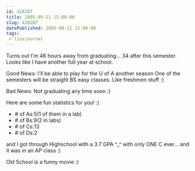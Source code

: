 ```yaml
---
id: 428207
title: 2005-09-21 15:08:00
slug: 428207
datePublished: 2005-09-21 15:08:00
tags:
 - livejournal
---
```


Turns out I'm 46 hours away from graduating... 34 after this semester. Looks like I have another full year at school.

Good News:
I'll be able to play for the U of A another season
One of the semesters will be straight BS easy classes. Like freshmen stuff :)

Bad News:
Not graduating any time soon :)

Here are some fun statistics for you! :)

- \# of As:5(1 of them in a lab)
- \# of Bs:9(2 in labs)
- \# of Cs:13
- \# of Ds:2

and I got through Highschool with a 3.7 GPA ^_^ with only ONE C ever... and it was in an AP class :)

Old School is a funny movie :)
